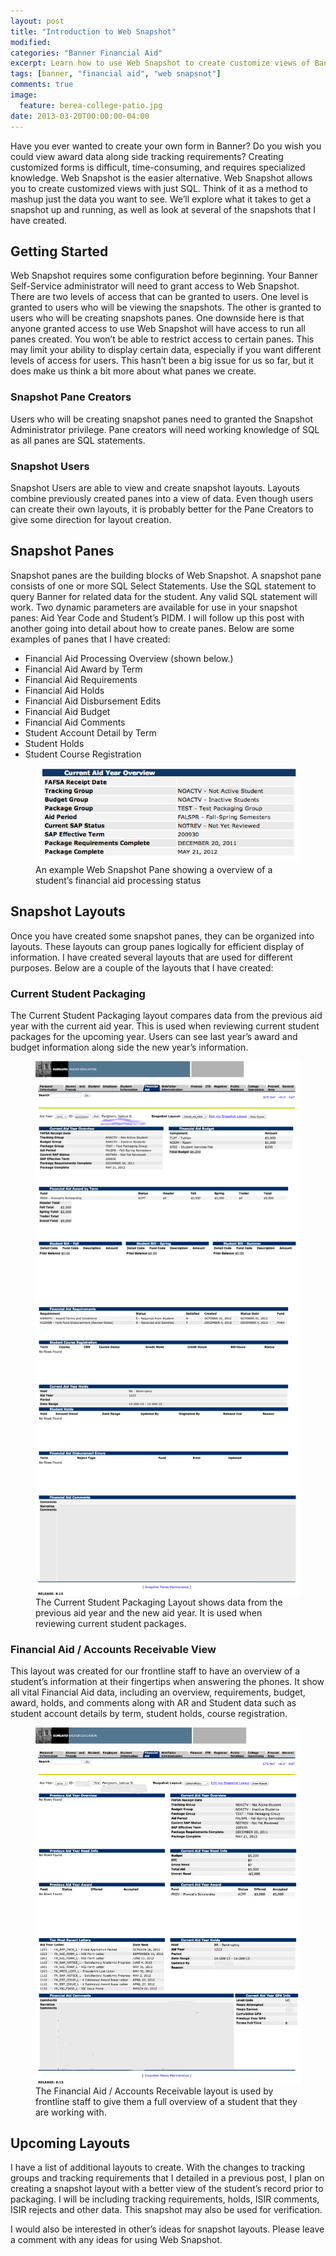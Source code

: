 ```yaml
---
layout: post
title: "Introduction to Web Snapshot"
modified:
categories: "Banner Financial Aid"
excerpt: Learn how to use Web Snapshot to create customize views of Banner data.
tags: [banner, "financial aid", "web snapsnot"]
comments: true
image:
  feature: berea-college-patio.jpg
date: 2013-03-20T00:00:00-04:00
---
```


Have you ever wanted to create your own form in Banner? Do you wish you could view award data along side tracking requirements? Creating customized forms is difficult, time-consuming, and requires specialized knowledge. Web Snapshot is the easier alternative. Web Snapshot allows you to create customized views with just SQL. Think of it as a method to mashup just the data you want to see. We’ll explore what it takes to get a snapshot up and running, as well as look at several of the snapshots that I have created.

## Getting Started

Web Snapshot requires some configuration before beginning. Your Banner Self-Service administrator will need to grant access to Web Snapshot. There are two levels of access that can be granted to users. One level is granted to users who will be viewing the snapshots. The other is granted to users who will be creating snapshots panes. One downside here is that anyone granted access to use Web Snapshot will have access to run all panes created. You won’t be able to restrict access to certain panes. This may limit your ability to display certain data, especially if you want different levels of access for users. This hasn’t been a big issue for us so far, but it does make us think a bit more about what panes we create.

### Snapshot Pane Creators

Users who will be creating snapshot panes need to granted the Snapshot Administrator privilege. Pane creators will need working knowledge of SQL as all panes are SQL statements.

### Snapshot Users

Snapshot Users are able to view and create snapshot layouts. Layouts combine previously created panes into a view of data. Even though users can create their own layouts, it is probably better for the Pane Creators to give some direction for layout creation.

## Snapshot Panes

Snapshot panes are the building blocks of Web Snapshot. A snapshot pane consists of one or more SQL Select Statements. Use the SQL statement to query Banner for related data for the student. Any valid SQL statement will work. Two dynamic parameters are available for use in your snapshot panes: Aid Year Code and Student’s PIDM. I will follow up this post with another going into detail about how to create panes. Below are some examples of panes that I have created:

-   Financial Aid Processing Overview (shown below.)
-   Financial Aid Award by Term
-   Financial Aid Requirements
-   Financial Aid Holds
-   Financial Aid Disbursement Edits
-   Financial Aid Budget
-   Financial Aid Comments
-   Student Account Detail by Term
-   Student Holds
-   Student Course Registration

<figure>
  <a href="/images/01-ws-pane-finaid-overview.jpg">
    <img src="/images/01-ws-pane-finaid-overview.jpg" alt="Web Snapshot Pane: Financial Aid Overview">
  </a>
  <figcaption>An example Web Snapshot Pane showing a overview of a student’s financial aid processing status</figcaption>
</figure>

## Snapshot Layouts

Once you have created some snapshot panes, they can be organized into layouts. These layouts can group panes logically for efficient display of information. I have created several layouts that are used for different purposes. Below are a couple of the layouts that I have created:

### Current Student Packaging

The Current Student Packaging layout compares data from the previous aid year with the current aid year. This is used when reviewing current student packages for the upcoming year. Users can see last year’s award and budget information along side the new year’s information.

<figure>
  <a href="/images/02-ws-layout-cur-stu-packaging.jpg">
    <img src="/images/02-ws-layout-cur-stu-packaging.jpg" alt="Web Snapshot Layout: Current Student Packaging">
  </a>
  <figcaption>The Current Student Packaging Layout shows data from the previous aid year and the new aid year. It is used when reviewing current student packages.</figcaption>
</figure>

### Financial Aid / Accounts Receivable View

This layout was created for our frontline staff to have an overview of a student’s information at their fingertips when answering the phones. It show all vital Financial Aid data, including an overview, requirements, budget, award, holds, and comments along with AR and Student data such as student account details by term, student holds, course registration.

<figure>
  <a href="/images/03-ws-layout-fa-ar-overview.jpg">
    <img src="/images/03-ws-layout-fa-ar-overview.jpg" alt="Web Snapshot Layout: Financial Aid / Accounts Receivable Overview">
  </a>
  <figcaption>The Financial Aid / Accounts Receivable layout is used by frontline staff to give them a full overview of a student that they are working with.</figcaption>
</figure>

## Upcoming Layouts

I have a list of additional layouts to create. With the changes to tracking groups and tracking requirements that I detailed in a previous post, I plan on creating a snapshot layout with a better view of the student’s record prior to packaging. I will be including tracking requirements, holds, ISIR comments, ISIR rejects and other data. This snapshot may also be used for verification.

I would also be interested in other’s ideas for snapshot layouts. Please leave a comment with any ideas for using Web Snapshot.